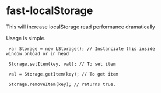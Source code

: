 fast-localStorage
=================

This will increase localStorage read performance dramatically

Usage is simple.   
  

     var Storage = new LStorage(); // Instanciate this inside window.onload or in head
     
     Storage.setItem(key, val); // To set item
     
     val = Storage.getItem(key); // To get item
     
     Storage.removeItem(key); // returns true.
     
